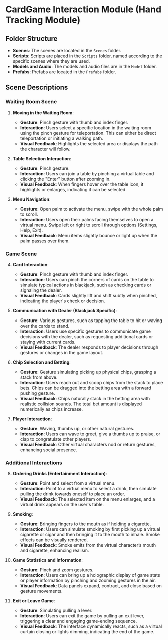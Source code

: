 # CardGame Interaction Module (Hand Tracking Module)

## Folder Structure

- **Scenes**: The scenes are located in the `Scenes` folder.
- **Scripts**: Scripts are placed in the `Scripts` folder, named according to the specific scenes where they are used.
- **Models and Audio**: The models and audio files are in the `Model` folder.
- **Prefabs**: Prefabs are located in the `Prefabs` folder.

## Scene Descriptions

### Waiting Room Scene

1. **Moving in the Waiting Room**:
   - **Gesture**: Pinch gesture with thumb and index finger.
   - **Interaction**: Users select a specific location in the waiting room using the pinch gesture for teleportation. This can either be direct teleportation or initiating a walking path.
   - **Visual Feedback**: Highlights the selected area or displays the path the character will follow.

2. **Table Selection Interaction**:
   - **Gesture**: Pinch gesture.
   - **Interaction**: Users can join a table by pinching a virtual table and clicking the "Enter" button after zooming in.
   - **Visual Feedback**: When fingers hover over the table icon, it highlights or enlarges, indicating it can be selected.

3. **Menu Navigation**:
   - **Gesture**: Open palm to activate the menu, swipe with the whole palm to scroll.
   - **Interaction**: Users open their palms facing themselves to open a virtual menu. Swipe left or right to scroll through options (Settings, Help, Exit).
   - **Visual Feedback**: Menu items slightly bounce or light up when the palm passes over them.

### Game Scene

4. **Card Interaction**:
   - **Gesture**: Pinch gesture with thumb and index finger.
   - **Interaction**: Users can pinch the corners of cards on the table to simulate typical actions in blackjack, such as checking cards or signaling the dealer.
   - **Visual Feedback**: Cards slightly lift and shift subtly when pinched, indicating the player's check or decision.

5. **Communication with Dealer (Blackjack Specific)**:
   - **Gesture**: Various gestures, such as tapping the table to hit or waving over the cards to stand.
   - **Interaction**: Users use specific gestures to communicate game decisions with the dealer, such as requesting additional cards or staying with current cards.
   - **Visual Feedback**: The dealer responds to player decisions through gestures or changes in the game layout.

6. **Chip Selection and Betting**:
   - **Gesture**: Gesture simulating picking up physical chips, grasping a stack from above.
   - **Interaction**: Users reach out and scoop chips from the stack to place bets. Chips can be dragged into the betting area with a forward pushing gesture.
   - **Visual Feedback**: Chips naturally stack in the betting area with realistic collision sounds. The total bet amount is displayed numerically as chips increase.

7. **Player Interaction**:
   - **Gesture**: Waving, thumbs up, or other natural gestures.
   - **Interaction**: Users can wave to greet, give a thumbs up to praise, or clap to congratulate other players.
   - **Visual Feedback**: Other virtual characters nod or return gestures, enhancing social presence.

### Additional Interactions

8. **Ordering Drinks (Entertainment Interaction)**:
   - **Gesture**: Point and select from a virtual menu.
   - **Interaction**: Point to a virtual menu to select a drink, then simulate pulling the drink towards oneself to place an order.
   - **Visual Feedback**: The selected item on the menu enlarges, and a virtual drink appears on the user's table.

9. **Smoking**:
   - **Gesture**: Bringing fingers to the mouth as if holding a cigarette.
   - **Interaction**: Users can simulate smoking by first picking up a virtual cigarette or cigar and then bringing it to the mouth to inhale. Smoke effects can be visually rendered.
   - **Visual Feedback**: Smoke emits from the virtual character’s mouth and cigarette, enhancing realism.

10. **Game Statistics and Information**:
    - **Gesture**: Pinch and zoom gestures.
    - **Interaction**: Users can bring up a holographic display of game stats or player information by pinching and zooming gestures in the air.
    - **Visual Feedback**: Data panels expand, contract, and close based on gesture movements.

11. **Exit or Leave Game**:
    - **Gesture**: Simulating pulling a lever.
    - **Interaction**: Users can exit the game by pulling an exit lever, triggering a clear and engaging game-ending sequence.
    - **Visual Feedback**: The interface dynamically reacts, such as a virtual curtain closing or lights dimming, indicating the end of the game.
